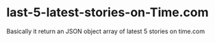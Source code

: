 # last-5-latest-stories-on-Time.com
Basically it return an JSON object array of latest 5 stories on time.com
